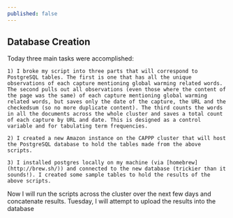 ```yaml
---
published: false
---
```


## Database Creation

Today three main tasks were accomplished: 

    1) I broke my script into three parts that will correspond to PostgreSQL tables. The first is one that has all the unique observations of each capture mentioning global warming related words. The second pulls out all observations (even those where the content of the page was the same) of each capture mentioning global warming related words, but saves only the date of the capture, the URL and the checkedsum (so no more duplicate content). The third counts the words in all the documents across the whole cluster and saves a total count of each capture by URL and date. This is designed as a control variable and for tabulating term frequencies. 

	2) I created a new Amazon instance on the CAPPP cluster that will host the PostgreSQL database to hold the tables made from the above scripts.

	3) I installed postgres locally on my machine (via [homebrew](http://brew.sh/)) and connected to the new database (trickier than it sounds!). I created some sample tables to hold the results of the above scripts. 
    
Now I will run the scripts across the cluster over the next few days and concatenate results. Tuesday, I will attempt to upload the results into the database

